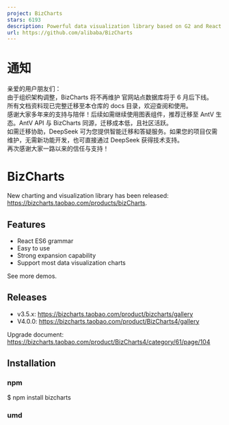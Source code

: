 ```yaml
---
project: BizCharts
stars: 6193
description: Powerful data visualization library based on G2 and React.
url: https://github.com/alibaba/BizCharts
---
```


通知
==

亲爱的用户朋友们：  
由于组织架构调整，BizCharts 将不再维护 官网站点数据库将于 6 月后下线。  
所有文档资料现已完整迁移至本仓库的 docs 目录，欢迎查阅和使用。  
感谢大家多年来的支持与陪伴！后续如需继续使用图表组件，推荐迁移至 AntV 生态。AntV API 与 BizCharts 同源，迁移成本低，且社区活跃。  
如需迁移协助，DeepSeek 可为您提供智能迁移和答疑服务。如果您的项目仅需维护，无需新功能开发，也可直接通过 DeepSeek 获得技术支持。  
再次感谢大家一路以来的信任与支持！

BizCharts
=========

New charting and visualization library has been released: https://bizcharts.taobao.com/products/bizCharts.

Features
--------

-   React ES6 grammar
-   Easy to use
-   Strong expansion capability
-   Support most data visualization charts

See more demos.

Releases
--------

-   v3.5.x: https://bizcharts.taobao.com/product/bizcharts/gallery
-   V4.0.0: https://bizcharts.taobao.com/product/BizCharts4/gallery

Upgrade document: https://bizcharts.taobao.com/product/BizCharts4/category/61/page/104

Installation
------------

### npm

$ npm install bizcharts

### umd

 <script src\="https://unpkg.com/bizcharts@${version}/umd/BizCharts.min.js"\></script\>

### Dev build

$ git clone https://github.com/alibaba/BizCharts.git
$ cd BizCharts
$ npm install
$ npm start
$ npm run build

### Test snapshot

Does not support external network testing right now.

```
tnpm run uitest
```

Usage
-----

Try it out

import {Chart, Axis, Tooltip, Line, Point} from "bizcharts";

const data \= \[...\];

<Chart height\={400} data\={data} forceFit\>
  <Axis name\="temperature" label\={{formatter: val \=> \`${val}°C\`}} />
  <Line position\="month\*temperature" size\={2} color\={'city'} />
  <Point position\="month\*temperature" size\={4} color\={'city'} />
</Chart\>

### FAQ

### How to Contribute

We welcome all contributions. You could submit any ideas as pull requests. Thank you for your interest and have a good time. Please let us know how can we help. Do check out issues for bug reports or suggestions first.

#### Update

G2 decided to terminate the "Experience Improvement Program". In version `@antv/g2@3.4.7`（released at 2018.12.26）and above, all tracking code is removed, no unexpected remote request will be sent while you are using G2. And Bizcharts Upgrade the dependent version the first time at 2018.12.26 24:00.

### License

BizCharts is available under the License MIT.
